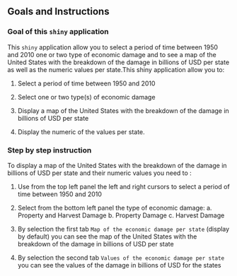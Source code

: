 ## Goals and Instructions

### Goal of this `shiny` application
This `shiny` application allow you to select a period of time between 1950 and 2010 one or two type of economic damage and to see a map of the United States with the breakdown of the damage in billions of USD per state as well as the numeric values per state.This shiny application allow you to:

1. Select a period of time between 1950 and 2010

2. Select one or two type(s) of economic damage 

3. Display a map of the United States with the breakdown of the damage in billions of USD per state

4. Display the numeric of the values per state.

### Step by step instruction
To display a map of the United States with the breakdown of the damage in billions of USD per state and their numeric values you need to :

1. Use from the top left panel the left and right cursors to select a period of time between 1950 and 2010

2. Select from the bottom left panel the type of economic damage: 
     a.   Property and Harvest Damage
     b.   Property Damage
     c.   Harvest Damage
     
3. By selection the first tab `Map of the economic damage per state` (display by default) you can see the map of the United States with the breakdown of the damage in billions of USD per state

4. By selection the second tab `Values of the economic damage per state` you can see the values of the damage in billions of USD for the states

